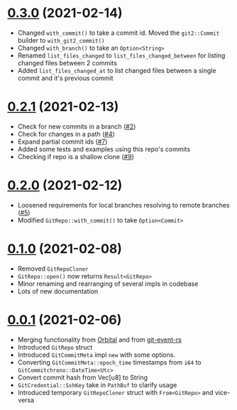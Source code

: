 # [0.3.0](https://github.com/tjtelan/git-meta-rs/compare/v0.2.1...v0.3.0) (2021-02-14)
- Changed `with_commit()` to take a commit id. Moved the `git2::Commit` builder to `with_git2_commit()`
- Changed `with_branch()` to take an `Option<String>`
- Renamed `list_files_changed` to `list_files_changed_between` for listing changed files between 2 commits
- Added `list_files_changed_at` to list changed files between a single commit and it's previous commit
# [0.2.1](https://github.com/tjtelan/git-meta-rs/compare/v0.2.0...v0.2.1) (2021-02-13)
- Check for new commits in a branch ([#2](https://github.com/tjtelan/git-meta-rs/issues/2))
- Check for changes in a path ([#4](https://github.com/tjtelan/git-meta-rs/issues/4))
- Expand partial commit ids ([#7](https://github.com/tjtelan/git-meta-rs/issues/7))
- Added some tests and examples using this repo's commits
- Checking if repo is a shallow clone ([#9](https://github.com/tjtelan/git-meta-rs/issues/9))
# [0.2.0](https://github.com/tjtelan/git-meta-rs/compare/v0.1.0...v0.2.0) (2021-02-12)
- Loosened requirements for local branches resolving to remote branches ([#5](https://github.com/tjtelan/git-meta-rs/issues/5))
- Modified `GitRepo::with_commit()` to take `Option<Commit>`
# [0.1.0](https://github.com/tjtelan/git-meta-rs/compare/v0.0.1...v0.1.0) (2021-02-08)
- Removed `GitRepoCloner`
- `GitRepo::open()` now returns `Result<GitRepo>`
- Minor renaming and rearranging of several impls in codebase
- Lots of new documentation
# [0.0.1](https://github.com/tjtelan/git-meta-rs/commit/b24fe6112e97eb9ee0cc1fd5aaa520bf8814f6c3) (2021-02-06)
- Merging functionality from [Orbital](https://github.com/orbitalci/orbital) and from [git-event-rs](https://github.com/tjtelan/git-event-rs)
- Introduced `GitRepo` struct
- Introduced `GitCommitMeta` impl `new` with some options.
- Converting `GitCommitMeta::epoch_time` timestamps from `i64` to `GitCommitchrono::DateTime<Utc>`
- Convert commit hash from Vec[u8] to String
- `GitCredential::SshKey` take in `PathBuf` to clarify usage
- Introduced temporary `GitRepoCloner` struct with `From<GitRepo>` and vice-versa
